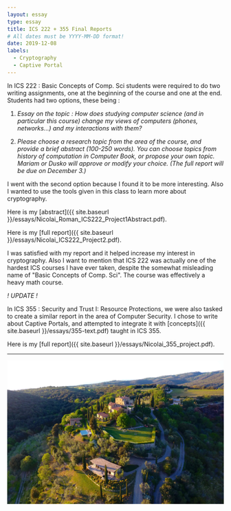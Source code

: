 ```yaml
---
layout: essay
type: essay
title: ICS 222 + 355 Final Reports
# All dates must be YYYY-MM-DD format!
date: 2019-12-08
labels:
  - Cryptography
  - Captive Portal
---
```


In ICS 222 : Basic Concepts of Comp. Sci students were required to do two writing assignments, one at the beginning of the course and one at the end. Students had two options, these being :

1. *Essay on the topic : How does studying computer science (and in particular this course) change my views of computers (phones, networks...) and my interactions with them?*

2. *Please choose a research topic from the area of the course, and provide a brief abstract (100-250 words). You can choose topics from history of computation in Computer Book, or propose your own topic. Mariam or Dusko will approve or modify your choice. (The full report will be due on December 3.)*

I went with the second option because I found it to be more interesting. Also I wanted to use the tools given in this class to learn more about cryptography.

Here is my [abstract]({{ site.baseurl }}/essays/Nicolai_Roman_ICS222_Project1Abstract.pdf).

Here is my [full report]({{ site.baseurl }}/essays/Nicolai_ICS222_Project2.pdf).

I was satisfied with my report and it helped increase my interest in cryptography. Also I want to mention that ICS 222 was actually one of the hardest ICS courses I have ever taken, despite the somewhat misleading name of "Basic Concepts of Comp. Sci". The course was effectively a heavy math course.

*! UPDATE !*

In ICS 355 : Security and Trust I: Resource Protections, we were also tasked to create a similar report in the area of Computer Security. I chose to write about Captive Portals, and attempted to integrate it with [concepts]({{ site.baseurl }}/essays/355-text.pdf) taught in ICS 355.

Here is my [full report]({{ site.baseurl }}/essays/Nicolai_355_project.pdf).


-  -  -  -  -  -  -  -  -  -  -  -  -  -  -  -  -  -  -  -  -  -  -  -  -  -  -  -  -  -  -  -  -  -  -  -  -  -  -  - 

<div class="ui large rounded images">
<img class="ui image" src="../images/tuscany.jpg">
</div>
